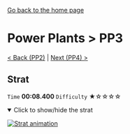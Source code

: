 [Go back to the home page](https://github.com/Doublevil/scbspeedrun)

# Power Plants > PP3

[< Back (PP2)](https://github.com/Doublevil/scbspeedrun/blob/main/levels/pp/PP2.md) | [Next (PP4) >](https://github.com/Doublevil/scbspeedrun/blob/main/levels/pp/PP4.md)

## Strat

`Time` **00:08.400** `Difficulty` ★☆☆☆☆
<details open>
  <summary>Click to show/hide the strat</summary>

  [![Strat animation](https://github.com/Doublevil/scbspeedrun/blob/main/media/levels/pp/PP3_Strat.webp)](https://github.com/Doublevil/scbspeedrun/blob/main/media/levels/pp/PP3_Strat.mp4)
</details>

